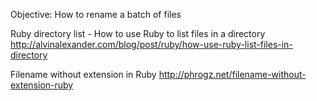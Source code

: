 Objective:
	How to rename a batch of files

Ruby directory list - How to use Ruby to list files in a directory
	http://alvinalexander.com/blog/post/ruby/how-use-ruby-list-files-in-directory

Filename without extension in Ruby
	http://phrogz.net/filename-without-extension-ruby
